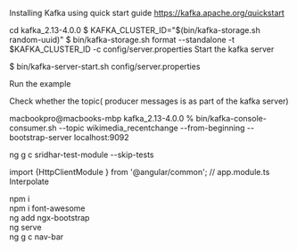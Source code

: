Installing Kafka using quick start guide
https://kafka.apache.org/quickstart

cd kafka_2.13-4.0.0
$ KAFKA_CLUSTER_ID="$(bin/kafka-storage.sh random-uuid)"
$ bin/kafka-storage.sh format --standalone -t $KAFKA_CLUSTER_ID -c config/server.properties
Start the kafka server

$ bin/kafka-server-start.sh config/server.properties

Run the example 



Check whether the topic( producer messages is as part of the kafka server)

macbookpro@macbooks-mbp kafka_2.13-4.0.0 % bin/kafka-console-consumer.sh --topic wikimedia_recentchange --from-beginning --bootstrap-server localhost:9092


 ng g c sridhar-test-module --skip-tests

 import  {HttpClientModule } from '@angular/common'; 
 // app.module.ts
 Interpolate


 npm i <br/>
 npm i font-awesome <br/>
 ng add ngx-bootstrap <br/>
 ng serve <br/>
 ng g c nav-bar  <br/>
 

